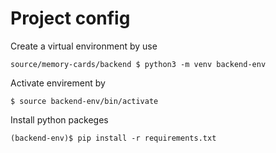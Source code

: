 # Project config
Create a virtual environment by use 

    source/memory-cards/backend $ python3 -m venv backend-env

Activate envirement by 

    $ source backend-env/bin/activate 

Install python packeges

    (backend-env)$ pip install -r requirements.txt
